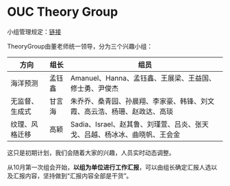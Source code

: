 
# OUC Theory Group 

小组管理规定：[链接](https://github.com/OUCTheoryGroup/TheoryGroup/blob/master/GroupRules.md)

TheoryGroup由董老师统一领导，分为三个兴趣小组：

|方向|组长|组员|  
|-|-|-|
|海洋预测|孟钰鑫| Amanuel、Hanna、孟钰鑫、王展梁、王益国、修士勇、尹俊杰|
|无监督、生成式|甘言海 | 朱乔乔、桑青园、孙晨翔、李家豪、韩锋、刘文霞、高云浩、杨珊、赵政达、高琰|
|纹理、风格迁移|高颖|Sadia、Israel、赵其鲁、刘瑾萱、吕炎、张天戈、吕越、杨冰冰、曲晓帆、王会金|

这只是初期计划，我们会随着大家的兴趣，人员实时动态调整。

从10月第一次组会开始，**以组为单位进行工作汇报**，可以由组长确定汇报人选以及汇报内容，坚持做到“汇报内容全部是干货”。



